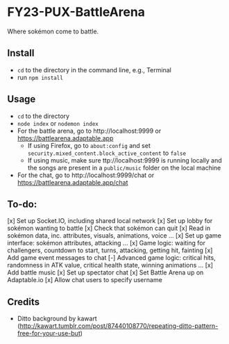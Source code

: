 # FY23-PUX-BattleArena

Where sokémon come to battle.

## Install

- `cd` to the directory in the command line, e.g., Terminal
- run `npm install`

## Usage

- `cd` to the directory
- `node index` or `nodemon index`
- For the battle arena, go to http://localhost:9999 or https://battlearena.adaptable.app
  - If using Firefox, go to `about:config` and set `security.mixed_content.block_active_content` to `false`
  - If using music, make sure ttp://localhost:9999 is running locally and the songs are present in a `public/music` folder on the local machine
- For the chat, go to http://localhost:9999/chat or https://battlearena.adaptable.app/chat

## To-do:

[x] Set up Socket.IO, including shared local network
[x] Set up lobby for sokémon wanting to battle
[x] Check that sokémon can quit
[x] Read in sokémon data, inc. attributes, visuals, animations, voice ...
[x] Set up game interface: sokémon attributes, attacking ...
[x] Game logic: waiting for challengers, countdown to start, turns, attacking, getting hit, fainting
[x] Add game event messages to chat
[-] Advanced game logic: critical hits, randomness in ATK value, critical health state, winning animations ...
[x] Add battle music
[x] Set up spectator chat
[x] Set Battle Arena up on Adaptable.io
[x] Allow chat users to specify username

## Credits

- Ditto background by kawart (http://kawart.tumblr.com/post/87440108770/repeating-ditto-pattern-free-for-your-use-but)